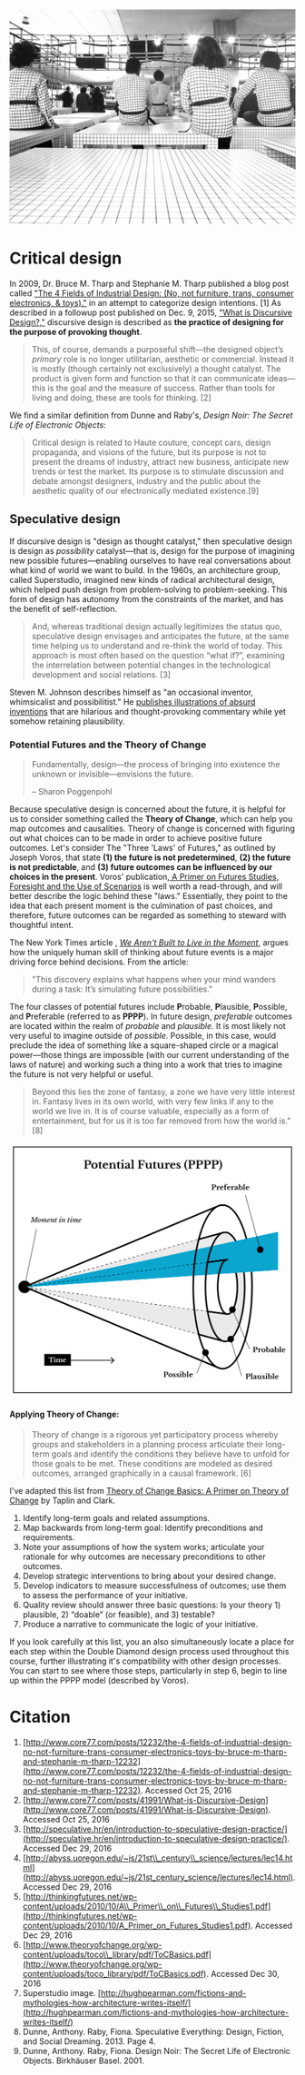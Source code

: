 ![Photo of designers sitting on Super Studio Quaderna 2600 Tables](/assets/superstudio_quaderna_sitin.jpg)

# Critical design

In 2009, Dr. Bruce M. Tharp and Stephanie M. Tharp published a blog post called ["The 4 Fields of Industrial Design: \(No, not furniture, trans, consumer electronics, & toys\)."](http://www.core77.com/posts/12232/the-4-fields-of-industrial-design-no-not-furniture-trans-consumer-electronics-toys-by-bruce-m-tharp-and-stephanie-m-tharp-12232) in an attempt to categorize design intentions. \[1\] As described in a followup post published on Dec. 9, 2015, ["What is Discursive Design?,"](http://www.core77.com/posts/41991/What-is-Discursive-Design) discursive design is described as **the practice of designing for the purpose of provoking thought**.

> This, of course, demands a purposeful shift—the designed object’s _primary_ role is no longer utilitarian, aesthetic or commercial. Instead it is mostly \(though certainly not exclusively\) a thought catalyst. The product is given form and function so that it can communicate ideas—this is the goal and the measure of success. Rather than tools for living and doing, these are tools for thinking. \[2\]

We find a similar definition from Dunne and Raby's, _Design Noir: The Secret Life of Electronic Objects_:

> Critical design is related to Haute couture, concept cars, design propaganda, and visions of the future, but its purpose is not to present the dreams of industry, attract new business, anticipate new trends or test the market. Its purpose is to stimulate discussion and debate amongst designers, industry and the public about the aesthetic quality of our electronically mediated existence.\[9\]

## Speculative design

If discursive design is "design as thought catalyst," then speculative design is design as _possibility_ catalyst—that is, design for the purpose of imagining new possible futures—enabling ourselves to have real conversations about what kind of world we want to build. In the 1960s, an architecture group, called Superstudio, imagined new kinds of radical architectural design, which helped push design from problem-solving to problem-seeking. This form of design has autonomy from the constraints of the market, and has the benefit of self-reflection.

> And, whereas traditional design actually legitimizes the status quo, speculative design envisages and anticipates the future, at the same time helping us to understand and re-think the world of today. This approach is most often based on the question “what if?”, examining the interrelation between potential changes in the technological development and social relations. \[3\]

Steven M. Johnson describes himself as "an occasional inventor, whimsicalist and possibilitist." He [publishes illustrations of absurd inventions](http://www.patentdepending.com/Patent_Depending/Steven_M._Johnson.html) that are hilarious and thought-provoking commentary while yet somehow retaining plausibility.

### Potential Futures and the Theory of Change

> Fundamentally, design—the process of bringing into existence the unknown or invisible—envisions the future.
>
>– Sharon Poggenpohl

Because speculative design is concerned about the future, it is helpful for us to consider something called the **Theory of Change**, which can help you map outcomes and causalities. Theory of change is concerned with figuring out what choices can to be made in order to achieve positive future outcomes. Let's consider The "Three 'Laws' of Futures," as outlined by Joseph Voros, that state **\(1\) the future is not  predetermined**, **\(2\) the future is not predictable**, and **\(3\) future outcomes can be influenced by our choices in the present**. Voros' publication,[ A Primer on Futures Studies, Foresight and the Use of Scenarios](http://thinkingfutures.net/wp-content/uploads/2010/10/A_Primer_on_Futures_Studies1.pdf) is well worth a read-through, and will better describe the logic behind these "laws." Essentially, they point to the idea that each present moment is the culmination of past choices, and therefore, future outcomes can be regarded as something to steward with thoughtful intent.

The New York Times article , _[We Aren't Built to Live in the Moment](https://www.nytimes.com/2017/05/19/opinion/sunday/why-the-future-is-always-on-your-mind.html)_, argues how the uniquely human skill of thinking about future events is a major driving force behind decisions. From the article:

> "This discovery explains what happens when your mind wanders during a task: It’s simulating future possibilities."

The four classes of potential futures include **P**robable, **P**lausible, **P**ossible, and **P**referable \(referred to as **PPPP**\). In future design, _preferable_ outcomes are located within the realm of _probable_ and _plausible_. It is most likely not very useful to imagine outside of _possible_. Possible, in this case, would preclude the idea of something like a square-shaped circle or a magical power—those things are impossible \(with our current understanding of the laws of nature\) and working such a thing into a work that tries to imagine the future is not very helpful or useful.

> Beyond this lies the zone of fantasy, a zone we have very little interest in. Fantasy lives in its own world, with very few links if any to the world we live in. It is of course valuable, especially as a form of entertainment, but for us it is too far removed from how the world is." \[8\]

![Potential Futures PPPP](/assets/pppp-cones-1200w@2x.png)

#### Applying Theory of Change:

> Theory of change is a rigorous yet participatory process whereby groups and stakeholders in a planning process articulate their long-term goals and identify the conditions they believe have to unfold for those goals to be met. These conditions are modeled as desired outcomes, arranged graphically in a causal framework. \[6\]

I've adapted this list from [Theory of Change Basics: A Primer on Theory of Change](http://www.theoryofchange.org/wp-content/uploads/toco_library/pdf/ToCBasics.pdf) by Taplin and Clark.

1. Identify long-term goals and related assumptions.
2. Map backwards from long-term goal: Identify preconditions and requirements.
3. Note your assumptions of how the system works; articulate your rationale for why outcomes are necessary preconditions to other outcomes.
4. Develop strategic interventions to bring about your desired change.
5. Develop indicators to measure successfulness of outcomes; use them to assess the performance of your initiative.
6. Quality review should answer three basic questions: Is your theory 1\) plausible, 2\) “doable” \(or feasible\), and 3\) testable?
7. Produce a narrative to communicate the logic of your initiative.

If you look carefully at this list, you an also simultaneously locate a place for each step within the Double Diamond design process used throughout this course, further illustrating it's compatibility with other design processes. You can start to see where those steps, particularly in step 6, begin to line up within the PPPP model \(described by Voros\).

# Citation

1. [http://www.core77.com/posts/12232/the-4-fields-of-industrial-design-no-not-furniture-trans-consumer-electronics-toys-by-bruce-m-tharp-and-stephanie-m-tharp-12232](http://www.core77.com/posts/12232/the-4-fields-of-industrial-design-no-not-furniture-trans-consumer-electronics-toys-by-bruce-m-tharp-and-stephanie-m-tharp-12232). Accessed Oct 25, 2016
2. [http://www.core77.com/posts/41991/What-is-Discursive-Design](http://www.core77.com/posts/41991/What-is-Discursive-Design). Accessed Oct 25, 2016
3. [http://speculative.hr/en/introduction-to-speculative-design-practice/](http://speculative.hr/en/introduction-to-speculative-design-practice/). Accessed Dec 29, 2016
4. [http://abyss.uoregon.edu/~js/21st\\_century\\_science/lectures/lec14.html](http://abyss.uoregon.edu/~js/21st_century_science/lectures/lec14.html). Accessed Dec 29, 2016
5. [http://thinkingfutures.net/wp-content/uploads/2010/10/A\\_Primer\\_on\\_Futures\\_Studies1.pdf](http://thinkingfutures.net/wp-content/uploads/2010/10/A_Primer_on_Futures_Studies1.pdf). Accessed Dec 29, 2016
6. [http://www.theoryofchange.org/wp-content/uploads/toco\\_library/pdf/ToCBasics.pdf](http://www.theoryofchange.org/wp-content/uploads/toco_library/pdf/ToCBasics.pdf). Accessed Dec 30, 2016
7. Superstudio image. [http://hughpearman.com/fictions-and-mythologies-how-architecture-writes-itself/](http://hughpearman.com/fictions-and-mythologies-how-architecture-writes-itself/)
8. Dunne, Anthony. Raby, Fiona. Speculative Everything: Design, Fiction, and Social Dreaming. 2013. Page 4.
9. Dunne, Anthony. Raby, Fiona. Design Noir: The Secret Life of Electronic Objects. Birkhäuser Basel. 2001.



